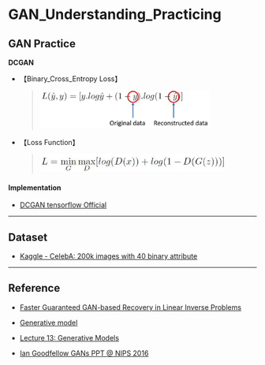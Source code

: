 # GAN_Understanding_Practicing

## GAN Practice

**DCGAN**

- 【Binary_Cross_Entropy Loss】    
  > ![Binary CrossEntropy loss](README/images/binary_crossentropy.png) 
    
- 【Loss Function】    
  > ![CGAN loss](README/images/dcgan.png) 

#### Implementation 
- [DCGAN tensorflow Official](https://github.com/tensorflow/docs-l10n/blob/master/site/zh-cn/tutorials/generative/dcgan.ipynb)


********

## Dataset

- [Kaggle - CelebA: 200k images with 40 binary attribute](https://www.kaggle.com/jessicali9530/celeba-dataset/data#)

********

## Reference

- [Faster Guaranteed GAN-based Recovery in Linear Inverse Problems](http://www.ima.umn.edu/materials/2019-2020/SW10.14-18.19/28282/IMA2019_Computation_Imaging_Talk_Bresler_Slides.pdf)

- [Generative model](https://en.wikipedia.org/wiki/Generative_model)

- [Lecture 13: Generative Models](http://cs231n.stanford.edu/slides/2017/cs231n_2017_lecture13.pdf)

- [Ian Goodfellow GANs PPT @ NIPS 2016](http://www.iangoodfellow.com/slides/2016-12-04-NIPS.pdf)